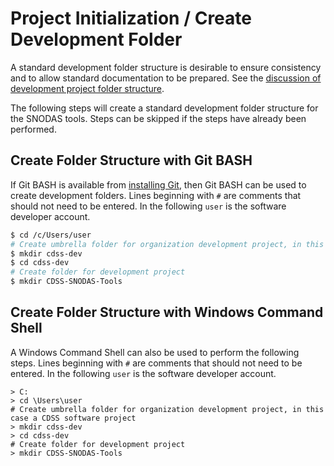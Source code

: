 # Project Initialization / Create Development Folder

A standard development folder structure is desirable to ensure consistency and to allow standard documentation to be prepared.
See the [discussion of development project folder structure](overview#development-folder-structure).

The following steps will create a standard development folder structure for the SNODAS tools.
Steps can be skipped if the steps have already been performed.

## Create Folder Structure with Git BASH

If Git BASH is available from [installing Git](../dev-env/git/), then Git BASH can be used to create development folders.
Lines beginning with `#` are comments that should not need to be entered.
In the following `user` is the software developer account.

```bash
$ cd /c/Users/user
# Create umbrella folder for organization development project, in this case a CDSS software project
$ mkdir cdss-dev
$ cd cdss-dev
# Create folder for development project
$ mkdir CDSS-SNODAS-Tools
```

## Create Folder Structure with Windows Command Shell

A Windows Command Shell can also be used to perform the following steps.
Lines beginning with `#` are comments that should not need to be entered.
In the following `user` is the software developer account.


```com
> C:
> cd \Users\user
# Create umbrella folder for organization development project, in this case a CDSS software project
> mkdir cdss-dev
> cd cdss-dev
# Create folder for development project
> mkdir CDSS-SNODAS-Tools
```
